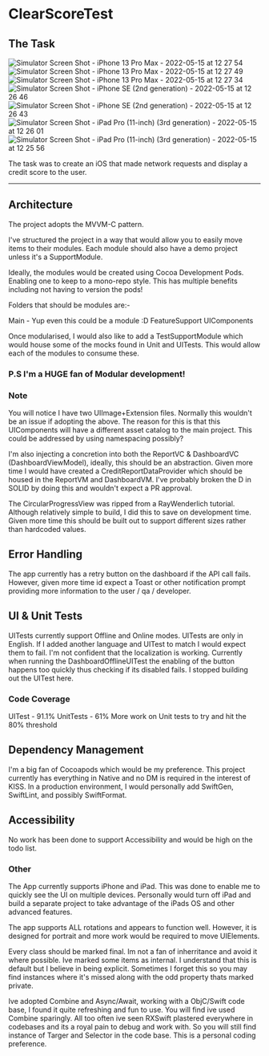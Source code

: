# ClearScoreTest

## The Task
![Simulator Screen Shot - iPhone 13 Pro Max - 2022-05-15 at 12 27 54](https://user-images.githubusercontent.com/1189000/168473559-cb98032f-5d1a-4f41-8b4e-fb6d3cb005c2.png)
![Simulator Screen Shot - iPhone 13 Pro Max - 2022-05-15 at 12 27 49](https://user-images.githubusercontent.com/1189000/168473567-41c8d91c-ece8-460b-8bd3-442767153925.png)
![Simulator Screen Shot - iPhone 13 Pro Max - 2022-05-15 at 12 27 34](https://user-images.githubusercontent.com/1189000/168473568-f71a2a3b-1695-4ebf-a23d-160094cb0898.png)
![Simulator Screen Shot - iPhone SE (2nd generation) - 2022-05-15 at 12 26 46](https://user-images.githubusercontent.com/1189000/168473569-fa59c737-6836-4f94-b514-7c1dcdeb4b10.png)
![Simulator Screen Shot - iPhone SE (2nd generation) - 2022-05-15 at 12 26 43](https://user-images.githubusercontent.com/1189000/168473571-a0af9f9a-37d8-4813-826e-b5236eee5104.png)
![Simulator Screen Shot - iPad Pro (11-inch) (3rd generation) - 2022-05-15 at 12 26 01](https://user-images.githubusercontent.com/1189000/168473573-5cce408b-8337-44ae-bb19-164226a0ed2d.png)
![Simulator Screen Shot - iPad Pro (11-inch) (3rd generation) - 2022-05-15 at 12 25 56](https://user-images.githubusercontent.com/1189000/168473574-7ca026da-e75c-47f9-8282-a710d3f30640.png)

The task was to create an iOS that made network requests and display a credit score to the user.

* * * * *


## Architecture

The project adopts the MVVM-C pattern.

I've structured the project in a way that would allow you to easily move items to their modules. 
Each module should also have a demo project unless it's a SupportModule.

Ideally, the modules would be created using Cocoa Development Pods. Enabling one to keep to a mono-repo style. This has multiple benefits including not having
to version the pods!

Folders that should be modules are:-

Main - Yup even this could be a module :D
FeatureSupport
UIComponents

Once modularised, I would also like to add a TestSupportModule which would house some of the mocks found in Unit and UITests. This would allow each of the modules
to consume these.

### P.S I'm a HUGE fan of Modular development!

### Note
You will notice I have two UIImage+Extension files. Normally this wouldn't be an issue if adopting the above. The reason for this is that this
UIComponents will have a different asset catalog to the main project. This could be addressed by using namespacing possibly?

I'm also injecting a concretion into both the ReportVC & DashboardVC (DashboardViewModel), ideally, this should be an abstraction. 
Given more time I would have created a CreditReportDataProvider which should be housed in the ReportVM and DashboardVM. 
I've probably broken the D in SOLID by doing this and wouldn't expect a PR approval.

The CircularProgressView was ripped from a RayWenderlich tutorial. Although relatively simple to build, I did this to save on development time.
Given more time this should be built out to support different sizes rather than hardcoded values.

## Error Handling
The app currently has a retry button on the dashboard if the API call fails. However, given more time id expect a Toast or other notification prompt providing more
information to the user / qa / developer. 

## UI & Unit Tests
UITests currently support Offline and Online modes.
UITests are only in English. If I added another language and UITest to match I would expect them to fail. I'm not confident that the localization is working.
Currently when running the DashboardOfflineUITest the enabling of the button happens too quickly thus checking if its disabled fails. I stopped building out the UITest here.

### Code Coverage
UITest - 91.1%
UnitTests - 61%
More work on Unit tests to try and hit the 80% threshold

## Dependency Management
I'm a big fan of Cocoapods which would be my preference. This project currently has everything in Native and no DM is required in the interest of KISS.
In a production environment, I would personally add SwiftGen, SwiftLint, and possibly SwiftFormat.

## Accessibility
No work has been done to support Accessibility and would be high on the todo list.


### Other
The App currently supports iPhone and iPad. This was done to enable me to quickly see the UI on multiple devices. Personally would turn off iPad and
build a separate project to take advantage of the iPads OS and other advanced features.

The app supports ALL rotations and appears to function well. However, it is designed for portrait and more work would be required to move UIElements.

Every class should be marked final. Im not a fan of inherritance and avoid it where possible.
Ive marked some items as internal. I understand that this is default but I believe in being explicit. Sometimes I forget this so you may find instances where it's missed along with the odd property thats marked private.

Ive adopted Combine and Async/Await, working with a ObjC/Swift code base, I found it quite refreshing and fun to use.
You will find ive used Combine sparingly. All too often ive seen RXSwift plastered everywhere in codebases and its a royal pain to debug and work with. So you will still find instance of Targer and Selector in the code base. This is a personal coding preference.
